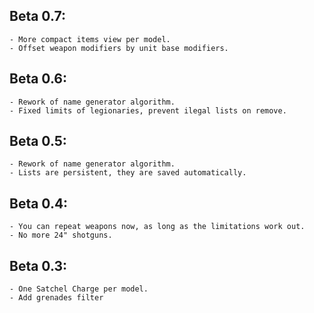 
## Beta 0.7:
    - More compact items view per model.
    - Offset weapon modifiers by unit base modifiers.
## Beta 0.6:
    - Rework of name generator algorithm.
    - Fixed limits of legionaries, prevent ilegal lists on remove.
## Beta 0.5:
    - Rework of name generator algorithm.
    - Lists are persistent, they are saved automatically.
## Beta 0.4:
    - You can repeat weapons now, as long as the limitations work out.
    - No more 24" shotguns.
## Beta 0.3:
    - One Satchel Charge per model.
    - Add grenades filter